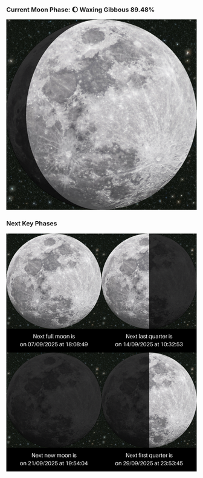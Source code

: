 ### Current Moon Phase: 🌔 Waxing Gibbous 89.48%
![Moon Phase](moonphase.png)
### Next Key Phases
![Gallery](gallery.png)